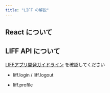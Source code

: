 ```yaml
---
title: "LIFF の解説"
---
```


## React について

## LIFF API について
[LIFFアプリ開発ガイドライン](https://developers.line.biz/ja/docs/liff/development-guidelines/) を確認してください

- liff.login / liff.logout

- liff.profile
